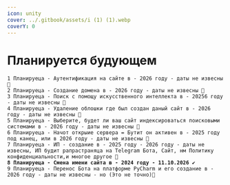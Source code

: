 ```yaml
---
icon: unity
cover: ../.gitbook/assets/i (1) (1).webp
coverY: 0
---
```


# Планируется будующем

<pre><code>1 Планируеца - Аутентификация на сайте в - 2026 году - даты не извесны 🔧
2 Планируеца - Создание домена в - 2026 году - даты не извесны 🔧
3 Планируеца - Поиск с помощу искусственного интеллекта в - 20256 году - даты не извесны 🔧
4 Планируеца - Удаление облошки где был создан даный сайт в - 2026 году - даты не извесны 🔧
5 Планируеца - Выберите, будет ли ваш сайт индексироваться поисковыми системами в - 2026 году - даты не извесны 🔧
6 Планируеца - Начот открыие сервера = Бутит он активен в - 2025 году под канец, или в 2026 году - даты не извесны 🔧
7 Планируеца - ИП - создание в - 2025 году - 2026 году - даты не извесны, ИП будит рапрастраняца на Telegram Бота, Сайт, нм Политику конфиденциальности,и многое другое 🔧
<strong>8 Планируеца - Смена имени сайта в - 2024 году - 11.10.2026 ✔️
</strong>9 Планируеца - Перенос Бота на платформе PyCharm и его создание в - 2026 году - даты не извесны - но (Это не точно)🔧
</code></pre>
